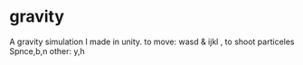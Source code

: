 # gravity
A gravity simulation I made in unity. to move: wasd &amp; ijkl , to shoot particeles Spnce,b,n other: y,h 

